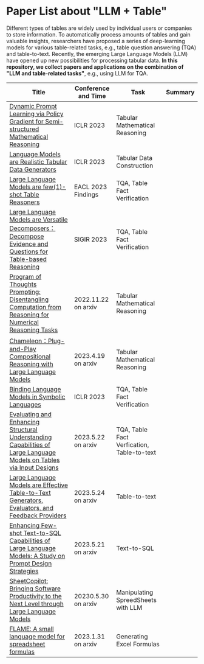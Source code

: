 # Paper List about "LLM + Table"
Different types of tables are widely used by individual users or companies to store information. To automatically process amounts of tables and gain valuable insights, researchers have proposed a series of deep-learning models for various table-related tasks, e.g., table question answering (TQA) and table-to-text. Recently, the emerging Large Language Models (LLM) have opened up new possibilities for processing tabular data. **In this repository, we collect papers and applications on the combination of "LLM and table-related tasks"**, e.g., using LLM for TQA.

| Title | Conference and Time |  Task | Summary |
| --- | --- | --- | --- |
| [Dynamic Prompt Learning via Policy Gradient for Semi-structured Mathematical Reasoning](https://arxiv.org/abs/2209.14610) | ICLR 2023 |   Tabular Mathematical Reasoning |   |
| [Language Models are Realistic Tabular Data Generators](https://arxiv.org/abs/2210.06280) | ICLR 2023 |  Tabular Data Construction |  |
| [Large Language Models are few(1)-shot Table Reasoners](https://arxiv.org/abs/2210.06710) | EACL 2023 Findings |  TQA, Table Fact Verification |  |
| [Large Language Models are Versatile Decomposers：Decompose Evidence and Questions for Table-based Reasoning](https://arxiv.org/abs/2301.13808) | SIGIR 2023 |   TQA, Table Fact Verification |   |
| [Program of Thoughts Prompting: Disentangling Computation from Reasoning for Numerical Reasoning Tasks](https://arxiv.org/abs/2211.12588) | 2022.11.22 on arxiv |  Tabular Mathematical Reasoning |  |
| [Chameleon：Plug-and-Play Compositional Reasoning with Large Language Models](https://arxiv.org/abs/2304.09842) | 2023.4.19 on arxiv |  Tabular Mathematical Reasoning |  |
| [Binding Language Models in Symbolic Languages](https://arxiv.org/abs/2210.02875) | ICLR 2023 |   TQA, Table Fact Verification |  |
| [Evaluating and Enhancing Structural Understanding Capabilities of Large Language Models on Tables via Input Designs](https://arxiv.org/abs/2305.13062) | 2023.5.22 on arxiv | TQA, Table Fact Verfication, Table-to-text | |
| [Large Language Models are Effective Table-to-Text Generators, Evaluators, and Feedback Providers](https://arxiv.org/abs/2305.14987) | 2023.5.24 on arxiv | Table-to-text |  |
| [Enhancing Few-shot Text-to-SQL Capabilities of Large Language Models: A Study on Prompt Design Strategies](https://arxiv.org/abs/2305.12586) | 2023.5.21 on arxiv | Text-to-SQL | |
| [SheetCopilot: Bringing Software Productivity to the Next Level through Large Language Models](https://arxiv.org/abs/2305.19308) | 20230.5.30 on arxiv | Manipulating SpreedSheets with LLM | |
|[FLAME: A small language model for spreadsheet formulas](https://arxiv.org/abs/2301.13779) | 2023.1.31 on arxiv | Generating Excel Formulas | |
 
